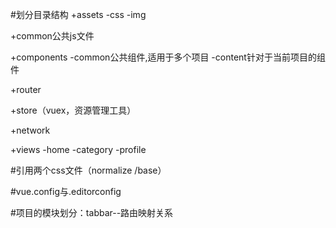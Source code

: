 #划分目录结构
 +assets
  -css
  -img

 +common公共js文件

 +components
  -common公共组件,适用于多个项目
  -content针对于当前项目的组件

 +router

 +store（vuex，资源管理工具）

 +network

 +views
  -home
  -category
  -profile

#引用两个css文件（normalize /base）


#vue.config与.editorconfig

#项目的模块划分：tabbar--路由映射关系
